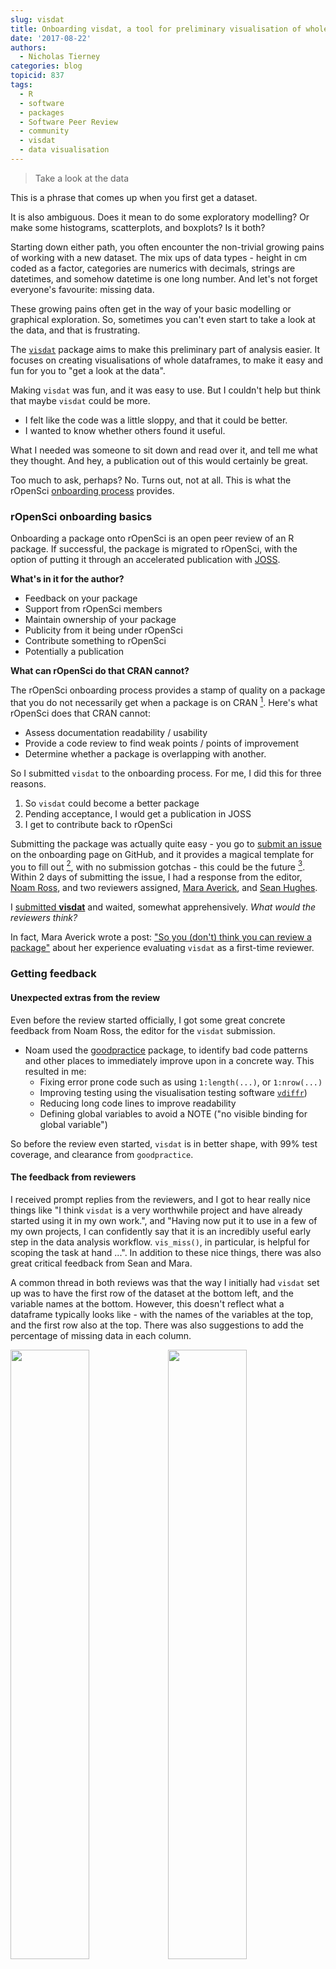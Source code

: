 ```yaml
---
slug: visdat
title: Onboarding visdat, a tool for preliminary visualisation of whole dataframes
date: '2017-08-22'
authors:
  - Nicholas Tierney
categories: blog
topicid: 837
tags:
  - R
  - software
  - packages
  - Software Peer Review
  - community
  - visdat
  - data visualisation
---
```


> Take a look at the data

This is a phrase that comes up when you first get a dataset.

It is also ambiguous. Does it mean to do some exploratory modelling? Or make some histograms, scatterplots, and boxplots? Is it both?

Starting down either path, you often encounter the non-trivial growing pains of working with a new dataset. The mix ups of data types - height in cm coded as a factor, categories are numerics with decimals, strings are datetimes, and somehow datetime is one long number. And let's not forget everyone's favourite: missing data.

These growing pains often get in the way of your basic modelling or graphical exploration. So, sometimes you can't even start to take a look at the data, and that is frustrating.

The [`visdat`](https://github.com/ropensci/visdat) package aims to make this preliminary part of analysis easier. It focuses on creating visualisations of whole dataframes, to make it easy and fun for you to "get a look at the data".

Making `visdat` was fun, and it was easy to use. But I couldn't help but think that maybe `visdat` could be more.

*  I felt like the code was a little sloppy, and that it could be better.
*  I wanted to know whether others found it useful.

What I needed was someone to sit down and read over it, and tell me what they thought. And hey, a publication out of this would certainly be great.

Too much to ask, perhaps? No. Turns out, not at all. This is what the rOpenSci [onboarding process](https://github.com/ropensci/software-review) provides.

### rOpenSci onboarding basics

Onboarding a package onto rOpenSci is an open peer review of an R package. If successful, the package is migrated to rOpenSci, with the option of putting it through an accelerated publication with [JOSS](http://joss.theoj.org/).

**What's in it for the author?**

* Feedback on your package
* Support from rOpenSci members
* Maintain ownership of your package
* Publicity from it being under rOpenSci
* Contribute something to rOpenSci
* Potentially a publication

**What can rOpenSci do that CRAN cannot?**

The rOpenSci onboarding process provides a stamp of quality on a package that you do not necessarily get when a package is on CRAN [^3]. Here's what rOpenSci does that CRAN cannot:

- Assess documentation readability / usability
- Provide a code review to find weak points / points of improvement
- Determine whether a package is overlapping with another.

[^3]: CRAN is an essential part of what makes the r-project successful and certainly without CRAN R simply would not be the language that it is today. The tasks provided by the rOpenSci onboarding require human hours, and there just isn't enough spare time and energy amongst CRAN managers.

So I submitted `visdat` to the onboarding process. For me, I did this for three reasons.

1. So `visdat` could become a better package
2. Pending acceptance, I would get a publication in JOSS
3. I get to contribute back to rOpenSci

Submitting the package was actually quite easy - you go to [submit an issue](https://github.com/ropensci/software-review/issues/new) on the onboarding page on GitHub, and it provides a magical template for you to fill out [^1], with no submission gotchas - this could be the future [^2]. Within 2 days of submitting the issue, I had a response from the editor, [Noam Ross](https://github.com/noamross), and two reviewers assigned, [Mara Averick](https://github.com/batpigandme), and [Sean Hughes](https://github.com/seaaan).

[^1]: Never used GitHub? Don't worry, creating an account is easy, and the template is all there for you. You provide very straightforward information, and it's all there at once.

[^2]: With some journals, the submission process means you aren't always clear what information you need ahead of time. Gotchas include things like "what is the residential address of every co-author", or getting everyone to sign a copyright notice.

I [submitted **visdat**](https://github.com/ropensci/software-review/issues/87) and waited, somewhat apprehensively. _What would the reviewers think?_

In fact, Mara Averick wrote a post: ["So you (don't) think you can review a package"](https://ropensci.org/blog/blog/2017/08/22/first-package-review) about her experience evaluating `visdat` as a first-time reviewer.

### Getting feedback

#### Unexpected extras from the review

Even before the review started officially, I got some great concrete feedback from Noam Ross, the editor for the `visdat` submission.

- Noam used the [goodpractice](https://github.com/MangoTheCat/goodpractice) package, to identify bad code patterns and other places to immediately improve upon in a concrete way. This resulted in me:
  - Fixing error prone code such as using `1:length(...)`, or `1:nrow(...)`
  - Improving testing using the visualisation testing software [`vdiffr`](https://github.com/lionel-/vdiffr))
  - Reducing long code lines to improve readability
  - Defining global variables to avoid a NOTE ("no visible binding for global variable")

So before the review even started, `visdat` is in better shape, with 99% test coverage, and clearance from `goodpractice`.

#### The feedback from reviewers

I received prompt replies from the reviewers, and I got to hear really nice things like  "I think `visdat` is a very worthwhile project and have already started using it in my own work.", and "Having now put it to use in a few of my own projects, I can confidently say that it is an incredibly useful early step in the data analysis workflow. `vis_miss()`, in particular, is helpful for scoping the task at hand ...". In addition to these nice things, there was also great critical feedback from Sean and Mara.

A common thread in both reviews was that the way I initially had `visdat` set up was to have the first row of the dataset at the bottom left, and the variable names at the bottom. However, this doesn't reflect what a dataframe typically looks like - with the names of the variables at the top, and the first row also at the top. There was also suggestions to add the percentage of missing data in each column.

<img src="/assets/blog-images/2017-08-22-visdat/blog-vis-dat-compare-1.png" width="50%" /><img src="/assets/blog-images/2017-08-22-visdat/blog-vis-dat-compare-2.png" width="50%" /><img src="/assets/blog-images/2017-08-22-visdat/blog-vis-dat-compare-3.png" width="50%" /><img src="/assets/blog-images/2017-08-22-visdat/blog-vis-dat-compare-4.png" width="50%" />

_On the left are the old `visdat` and vismiss plots, and on the right are the new `visdat` and vismiss plots._

Changing this makes the plots make a lot more sense, and read better.

Mara made me aware of the warning and error messages that I had let crop up in the package. This was something I had grown to accept - the plot worked, right? But Mara pointed out that from a user perspective, seeing these warnings and messages can be a negative experience for the user, and something that might stop them from using it - how do they know if their plot is accurate with all these warnings? Are they using it wrong?

Sean gave practical advice on reducing code duplication, explaining how to write general construction method to prepare the data for the plots. Sean also explained how to write C++ code to improve the speed of `vis_guess()`.

From both reviewers I got nitty gritty feedback about my writing - places where documentation that was just a bunch of notes I made, or where I had reversed the order of a statement.

### What did I think?

I think that getting feedback in general on your own work can be a bit hard to take sometimes. We get attached to our ideas, we've seen them grow from little thought bubbles all the way to "all growed up" R packages. I was apprehensive about getting feedback on `visdat`. But the feedback process from rOpenSci was, as Tina Turner put it, ["simply the best"](https://www.youtube.com/watch?v=mNU3aIJs88g).

Boiling down the onboarding review process down to a few key points, I would say it is **transparent**, **friendly**, and **thorough**.

Having the entire review process on GitHub means that everyone is accountable for what they say, and means that you can track exactly what everyone said about it _in one place_. No email chain hell with (mis)attached documents, accidental reply-alls or single replies. The whole internet is cc'd in on this discussion.

Being an rOpenSci initiative, the process is incredibly **friendly** and respectful of everyone involved. Comments are upbeat, but are also, importantly **thorough**, providing constructive feedback.

### So what does `visdat` look like?


```r
library(visdat)

vis_dat(airquality)
```

![visdat-example](/assets/blog-images/2017-08-22-visdat/blog-vis-dat-example-1.png)

This shows us a visual analogue of our data, the variable names are shown on the top, and the class of each variable is shown, along with where missing data.

You can focus in on missing data with `vis_miss()`


```r
vis_miss(airquality)
```

![vis-miss-example](/assets/blog-images/2017-08-22-visdat/blog-vis-miss-aq-1.png)

This shows only missing and present information in the data. In addition to `vis_dat()` it shows the percentage of missing data for each variable and also the overall amount of missing data. `vis_miss()` will also indicate when a dataset has no missing data at all, or a very small percentage.

### The future of `visdat`

There are some really exciting changes coming up for `visdat`. The first is making a plotly version of all of the figures that provides useful tooltips and interactivity. The second and third changes to bring in later down the track are to include the idea of visualising expectations, where the user can search their data for particular things, such as particular characters like "~" or values like -99, or -0, or conditions "x > 101", and visualise them. Another final idea is to make it easy to visually compare two dataframes of differing size. We also want to work on providing consistent palettes for particular datatypes. For example, character, numerics, integers, and datetime would all have different (and consistently different) colours.

I am very interested to hear how people use `visdat` in their work, so if you have suggestions or feedback I would love to hear from you! The best way to leave feedback is by [filing an issue](https://github.com/ropensci/visdat/issues/new), or perhaps sending me an email at nicholas [dot] tierney [at] gmail [dot] com.

### The future of your R package?

If you have an R package you should give some serious thought about submitting it to the rOpenSci through their onboarding process. There are very clear guidelines on their [onboarding GitHub page](https://github.com/ropensci/software-review). If you aren't sure about [package fit](https://devguide.ropensci.org/policies.html#aims-and-scope), you can submit a [pre-submission enquiry](https://github.com/ropensci/software-review/issues?q=is%3Aissue+label%3A0%2Fpresubmission) - the editors are nice and friendly, and a positive experience awaits you!
